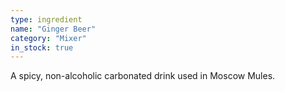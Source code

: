 ```yaml
---
type: ingredient
name: "Ginger Beer"
category: "Mixer"
in_stock: true
---
```


A spicy, non-alcoholic carbonated drink used in Moscow Mules.
